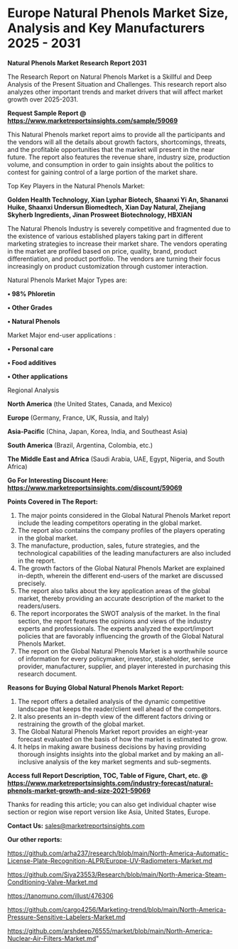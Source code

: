  # Europe Natural Phenols Market Size, Analysis and Key Manufacturers 2025 - 2031

<strong>Natural Phenols Market Research Report 2031</strong>

The Research Report on Natural Phenols Market is a Skillful and Deep Analysis of the Present Situation and Challenges. This research report also analyzes other important trends and market drivers that will affect market growth over 2025-2031.

<strong>Request Sample Report @ <a href=https://www.marketreportsinsights.com/sample/59069>https://www.marketreportsinsights.com/sample/59069</a></strong>

This Natural Phenols market report aims to provide all the participants and the vendors will all the details about growth factors, shortcomings, threats, and the profitable opportunities that the market will present in the near future. The report also features the revenue share, industry size, production volume, and consumption in order to gain insights about the politics to contest for gaining control of a large portion of the market share.

Top Key Players in the Natural Phenols Market:

<strong>Golden Health Technology, Xian Lyphar Biotech, Shaanxi Yi An, Shananxi Huike, Shaanxi Undersun Biomedtech, Xian Day Natural, Zhejiang Skyherb Ingredients, Jinan Prosweet Biotechnology, HBXIAN</strong>

The Natural Phenols Industry is severely competitive and fragmented due to the existence of various established players taking part in different marketing strategies to increase their market share. The vendors operating in the market are profiled based on price, quality, brand, product differentiation, and product portfolio. The vendors are turning their focus increasingly on product customization through customer interaction.

Natural Phenols Market Major Types are:

<strong>• 98% Phloretin

• Other Grades

• Natural Phenols</strong>

Market Major end-user applications :

<strong>• Personal care

• Food additives

• Other applications</strong>

Regional Analysis

</u><strong><b>North America</b></strong> (the United States, Canada, and Mexico)

<strong><b>Europe </b></strong>(Germany, France, UK, Russia, and Italy)

<strong><b>Asia-Pacific</b></strong> (China, Japan, Korea, India, and Southeast Asia)

<strong><b>South America</b></strong> (Brazil, Argentina, Colombia, etc.)

<strong><b>The Middle East and Africa</b></strong> (Saudi Arabia, UAE, Egypt, Nigeria, and South Africa)

<strong>Go For Interesting Discount Here: <a href=https://www.marketreportsinsights.com/discount/59069>https://www.marketreportsinsights.com/discount/59069</a></strong>

<strong>Points Covered in The Report:</strong>
<ol>
  <li>The major points considered in the Global Natural Phenols Market report include the leading competitors operating in the global market.</li>
  <li>The report also contains the company profiles of the players operating in the global market.</li>
  <li>The manufacture, production, sales, future strategies, and the technological capabilities of the leading manufacturers are also included in the report.</li>
  <li>The growth factors of the Global Natural Phenols Market are explained in-depth, wherein the different end-users of the market are discussed precisely.</li>
  <li>The report also talks about the key application areas of the global market, thereby providing an accurate description of the market to the readers/users.</li>
  <li>The report incorporates the SWOT analysis of the market. In the final section, the report features the opinions and views of the industry experts and professionals. The experts analyzed the export/import policies that are favorably influencing the growth of the Global Natural Phenols Market.</li>
  <li>The report on the Global Natural Phenols Market is a worthwhile source of information for every policymaker, investor, stakeholder, service provider, manufacturer, supplier, and player interested in purchasing this research document.</li>
</ol>
<strong>Reasons for Buying Global Natural Phenols Market Report:</strong>

<ol>
  <li>The report offers a detailed analysis of the dynamic competitive landscape that keeps the reader/client well ahead of the competitors.</li>
  <li>It also presents an in-depth view of the different factors driving or restraining the growth of the global market.</li>
  <li>The Global Natural Phenols Market report provides an eight-year forecast evaluated on the basis of how the market is estimated to grow.</li>
  <li>It helps in making aware business decisions by having providing thorough insights insights into the global market and by making an all-inclusive analysis of the key market segments and sub-segments.</li>
</ol>
<strong>Access full Report Description, TOC, Table of Figure, Chart, etc. @ <a href=https://www.marketreportsinsights.com/industry-forecast/natural-phenols-market-growth-and-size-2021-59069>https://www.marketreportsinsights.com/industry-forecast/natural-phenols-market-growth-and-size-2021-59069</a></strong>


Thanks for reading this article; you can also get individual chapter wise section or region wise report version like Asia, United States, Europe.

<strong>Contact Us:</strong>
sales@marketreportsinsights.com

<strong>Our other reports:</strong>

<a href=https://github.com/arha237/research/blob/main/North-America-Automatic-License-Plate-Recognition-ALPR/Europe-UV-Radiometers-Market.md>https://github.com/arha237/research/blob/main/North-America-Automatic-License-Plate-Recognition-ALPR/Europe-UV-Radiometers-Market.md</a>

<a href=https://github.com/Siya23553/Research/blob/main/North-America-Steam-Conditioning-Valve-Market.md>https://github.com/Siya23553/Research/blob/main/North-America-Steam-Conditioning-Valve-Market.md</a>

<a href=https://tanomuno.com/illust/476306>https://tanomuno.com/illust/476306</a>

<a href=https://github.com/cargo4256/Marketing-trend/blob/main/North-America-Pressure-Sensitive-Labelers-Market.md>https://github.com/cargo4256/Marketing-trend/blob/main/North-America-Pressure-Sensitive-Labelers-Market.md</a>

<a href=https://github.com/arshdeep76555/market/blob/main/North-America-Nuclear-Air-Filters-Market.md>https://github.com/arshdeep76555/market/blob/main/North-America-Nuclear-Air-Filters-Market.md</a>"

